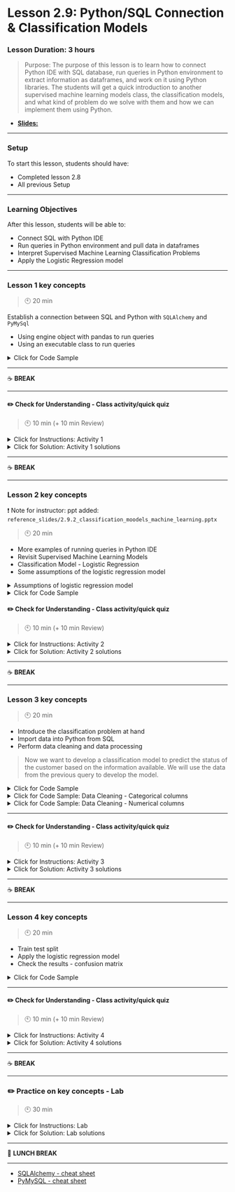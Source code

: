 # Lesson 2.9: Python/SQL Connection & Classification Models

### Lesson Duration: 3 hours

> Purpose: The purpose of this lesson is to learn how to connect Python IDE with SQL database, run queries in Python environment to extract information as dataframes, and work on it using Python libraries. The students will get a quick introduction to another supervised machine learning models class, the classification models, and what kind of problem do we solve with them and how we can implement them using Python.

- [**Slides:**](https://docs.google.com/presentation/d/1J3QaeBBb0gUZPi8scQ1rGRH-4bAMCu6L0aRLfahSjUk/edit?usp=sharing)

---

### Setup

To start this lesson, students should have:

- Completed lesson 2.8
- All previous Setup

---

### Learning Objectives

After this lesson, students will be able to:

- Connect SQL with Python IDE
- Run queries in Python environment and pull data in dataframes
- Interpret Supervised Machine Learning Classification Problems
- Apply the Logistic Regression model

---

### Lesson 1 key concepts

> :clock10: 20 min

Establish a connection between SQL and Python with `SQLAlchemy` and `PyMySql`

- Using engine object with pandas to run queries
- Using an executable class to run queries

<details>
<summary> Click for Code Sample </summary>

```shell
# installing SQLAlchemy and PyMySql (in case it is not installed)

$ pip install sqlalchemy
$ pip install PyMySQL
```

1. **Using Engine Object with pandas**

```python
import pymysql
from sqlalchemy import create_engine
import pandas as pd
import getpass  # To get the password without showing the input
password = getpass.getpass()
```

> Note that when you use _SQLAlchemy_ and establish the connection, you do not even need to be logged in Sequel Pro or MySQL Workbench.

- This is the general syntax **`'dialect+driver://username:password@host:port/database'`** to create the connection string:

```python
connection_string = 'mysql+pymysql://root:' + password + '@localhost/bank'
engine = create_engine(connection_string)
data = pd.read_sql_query('SELECT * FROM loan', engine)
data.head()
```

:exclamation: Note for instructor: It is important to note that running queries with the Pandas library works well when it comes to getting data from the database as a dataframe in Python IDE. However, if we want to run other queries, for example: DDL, DCL, and TCL, it is advisable to use Executable class. It has `execute()` function that compiles and executes the queries. We will take a look at them now.

2. **Using engine object with executable class**

```python
result = engine.execute('SELECT * FROM loan')
for row in result:
    print(row)

rows = [row for row in result]
pd.DataFrame(rows)
```

```python
# Running other queries in SQL

engine.execute("DROP DATABASE IF EXISTS BootCamps")
engine.execute("CREATE DATABASE IF NOT EXISTS BootCamps")
engine.execute("USE BootCamps")
```

```python
query = 'select order_id as "OrderID", account_id as "AccountID", bank_to as "DestinationBank", amount  as "Amount" \
from bank.order \
where k_symbol = "SIPO" \
limit 100'
data = pd.read_sql_query(query, engine)
data.head()
```

</details>

---

:coffee: **BREAK**

---

#### :pencil2: Check for Understanding - Class activity/quick quiz

> :clock10: 10 min (+ 10 min Review)

<details>
  <summary> Click for Instructions: Activity 1 </summary>

- Link to [activity 1](https://github.com/ironhack-edu/data_2.09_activities/blob/master/2.09_activity_1.md).

</details>

<details>
  <summary> Click for Solution: Activity 1 solutions </summary>

- Link to [activity 1 solution](https://gist.github.com/ironhack-edu/ddcab65f8fb2e33e59710b0d1ad4bfbd).

</details>

---

:coffee: **BREAK**

---

### Lesson 2 key concepts

:exclamation: Note for instructor: ppt added: `reference_slides/2.9.2_classification_moodels_machine_learning.pptx`

> :clock10: 20 min

- More examples of running queries in Python IDE
- Revisit Supervised Machine Learning Models
- Classification Model - Logistic Regression
- Some assumptions of the logistic regression model

<details>
  <summary>Assumptions of logistic regression model </summary>
  
- No free lunch theorem - No model comes without certain assumptions. If the assumptions of the model are not met, it will have adverse effects on the mode. Understanding those assumptions helps us with data cleaning and pre-processing methods.

- Some assumptions that are not required in the logistic regression model (but are important for linear regression):

      - It does not require a linear relationship between the dependent and independent variables.
      - The error terms (residuals) do not need to be normally distributed.
      - It makes no assumption about the distribution of independent variables.
      - Homoscedasticity / Homogeneity of variance is not required (Optional - If the instructor wants to talk more about it).

<details>
  <summary> Homoscedasticity / Homogeneity of variance </summary>

For linear regression, Homoscedasticity is talked about in terms of residuals (errors). If the variance of the residuals is the same around the regression line, then the points are homoscedastic and the assumption is followed. If the variance of the residuals is varying, then the points are heteroscedastic. The residuals can also be checked with the independent variables and should display the same behavior. The figure below shows the concept.

![Homoscedasticity](https://education-team-2020.s3-eu-west-1.amazonaws.com/data-analytics/2.9-homoscedasticity.png)

Implications if the assumption is not met are:

1. With linear regression, the _OLS_ method is used to minimize the residuals/errors. By default, it gives equal weight to all the observations. But if heteroscedasticity is present, the cases with larger disturbance/variance have more pull on the regression line.
2. Heteroscedasticity also means that the residuals are biased which is a problem for other statistical tests (ANOVA, tests for significance) and calculating confidence intervals.

Dealing with heteroscedasticity

1. Instead of _OLS_, weighted least squares can be used.
2. Transformation of the dependent variable using one of the variances stabilizing transformations can be done (square root transformation, logarithmic transformation)

</details>

- Some of the other assumptions of the logistic regression model are mentioned here:

      - Dependent variable structure - For binary logistic regression, the dependent variable should be binary.
      - Observation independence - The observations should be independent of each other ie they should not come from repeated measurements.
      - Absence of multicollinearity - There should be little or no multi-collinearity between the independent variables.
      - The linearity of independent variables and log odds - The independent variables should be linearly dependent on **log odds**.
      - Large sample size - You need a minimum of 10 cases with the least frequent outcome for each independent variable in your model.

</details>

<details>
<summary> Click for Code Sample </summary>

```python
query = '''select * from trans t
left join loan l
on t.account_id = l.account_id
where l.status in ('A', 'B');'''

data = pd.read_sql_query(query, engine)
data.head()
```

</details>

</details>

#### :pencil2: Check for Understanding - Class activity/quick quiz

> :clock10: 10 min (+ 10 min Review)

<details>
  <summary> Click for Instructions: Activity 2 </summary>

- Link to [activity 2](https://github.com/ironhack-edu/data_2.09_activities/blob/master/2.09_activity_2.md).

</details>

<details>
  <summary>Click for Solution: Activity 2 solutions</summary>

- Link to [activity 2 solution](https://gist.github.com/ironhack-edu/96ee79526ac7843eaf5d093ca2383ce0).

</details>

---

:coffee: **BREAK**

---

### Lesson 3 key concepts

> :clock10: 20 min

- Introduce the classification problem at hand
- Import data into Python from SQL
- Perform data cleaning and data processing

> Now we want to develop a classification model to predict the status of the customer based on the information available. We will use the data from the previous query to develop the model.

<details>
  <summary> Click for Code Sample </summary>

```python
# Extracting the data (the same as the previous query)

query = '''select t.type, t.operation, t.amount as t_amount, t.balance, t.k_symbol, l.amount as l_amount, l.duration, l.payments, l.status
from trans t
left join loan l
on t.account_id = l.account_id
where l.status in ('A', 'B');'''

data = pd.read_sql_query(query, engine)
data.head()
```

> :exclamation: Note: `SELECT *` is not the best for extracting data, as you might have noticed. Some columns have the same name. In this case, it would be easier to selectively get the columns that are important and ignore the columns such as ids that are not useful for the model.

```python
# Extracting the data (the previous query modified)

query = '''select t.type, t.operation, t.amount as t_amount, t.balance, t.k_symbol, l.amount as l_amount, l.duration, l.payments, l.status
from trans t
left join loan l
on t.account_id = l.account_id
where l.status in ('A', 'B');'''
data = pd.read_sql_query(query, engine)
data.head()
```

</details>

<details>
  <summary>Click for Code Sample: Data Cleaning -  Categorical columns</summary>

```python
data.shape
data.dtypes

data['duration'] = data['duration'].astype('object') # This will be treated as categorical
data.describe()
data.isna().sum()

## checking all the categorical columns
data['type'].value_counts()

# since we have a lot values for operation which are of type vyber,
# we are not removing that data from type column
data['operation'].value_counts()
def cleanOperation(x):
    x = x.lower()
    if 'vyber' in x:
        return "vyber"
    elif 'prevod' in x:
        return "prevod"
    elif 'vklad' in x:
        return 'vklad'
    else:
        return 'unknown'

data['operation'] = list(map(cleanOperation, data['operation']))
```

```python
data['k_symbol'].value_counts()
data['k_symbol'].value_counts().index
def cleankSymbol(x):
    if x in ['', ' ']:
        return 'unknown'
    else:
        return x

data['k_symbol'] = list(map(cleankSymbol, data['k_symbol']))
data = data[~data['k_symbol'].isin(['POJISTINE', 'SANKC. UROK', 'UVER'])]
```

```python
data['duration'].value_counts().index
def cleanDuration(x):
    if x in [48, 60]:
        return 'other'
    else:
        return str(x)
data['duration'] = list(map(cleanDuration, data['duration']))
data.head()
```

</details>

<details>
  <summary> Click for Code Sample: Data Cleaning -  Numerical columns</summary>

```python
import matplotlib.pyplot as plt
import seaborn as sns
%matplotlib inline
```

```python
# Checking for multicollinearity

corr_matrix=data.corr(method='pearson')  # default
fig, ax = plt.subplots(figsize=(10, 8))
ax = sns.heatmap(corr_matrix, annot=True)
plt.show()
```

> :exclamation: An important note here: with logistic regression, skewness in the independent variable is not a problem as with linear regression. But transformations may help your model to fit better model.

```python
sns.distplot(data['t_amount'])
plt.show()

sns.distplot(data['l_amount'])
plt.show()

sns.distplot(data['balance'])
plt.show()

sns.distplot(data['payments'])
plt.show()
```

```python
from sklearn.preprocessing import Normalizer
# from sklearn.preprocessing import StandardScaler

X = data.select_dtypes(include = np.number)

# Normalizing data
transformer = Normalizer().fit(X)
x_normalized = transformer.transform(X)
x = pd.DataFrame(x_normalized)
```

```python
cat = data.select_dtypes(include = np.object)
cat = cat.drop(['status'], axis=1)
categorical = pd.get_dummies(cat, columns=['type', 'operation', 'k_symbol', 'duration'])
```

</details>

---

#### :pencil2: Check for Understanding - Class activity/quick quiz

> :clock10: 10 min (+ 10 min Review)

<details>
  <summary> Click for Instructions: Activity 3 </summary>

- Link to [activity 3](https://github.com/ironhack-edu/data_2.09_activities/blob/master/2.09_activity_3.md).

</details>

<details>
  <summary>Click for Solution: Activity 3 solutions</summary>

- Link to [activity 3 solution](https://gist.github.com/ironhack-edu/7009ae6cb317c105e00a8250f54d496a).

</details>

---

:coffee: **BREAK**

---

### Lesson 4 key concepts

> :clock10: 20 min

- Train test split
- Apply the logistic regression model
- Check the results - confusion matrix

<details>
<summary> Click for Code Sample </summary>

```python
y = data['status']
X = np.concatenate((x, categorical), axis=1)
```

```python
from sklearn.model_selection import train_test_split
X_train, X_test, y_train, y_test = train_test_split(X, y, test_size=0.4, random_state=100)
```

```python
from sklearn.linear_model import LogisticRegression
classification = LogisticRegression(random_state=0, solver='lbfgs',
                  multi_class='ovr').fit(X_train, y_train)
```

```python
classification.score(X_test, y_test)
predictions = classification.predict(X_test)
classification.score(X_test, y_test)
```

```python
from sklearn.metrics import confusion_matrix
confusion_matrix(y_test, predictions)
```

</details>

---

#### :pencil2: Check for Understanding - Class activity/quick quiz

> :clock10: 10 min (+ 10 min Review)

<details>
  <summary> Click for Instructions: Activity 4 </summary>

- Link to [activity 4](https://github.com/ironhack-edu/data_2.09_activities/blob/master/2.09_activity_4.md).

</details>

<details>
  <summary>Click for Solution: Activity 4 solutions</summary>

- Link to [activity 4 solution](https://gist.github.com/ironhack-edu/354c16b61a0bc57e3c6bfabea171bdaa).

</details>

---

:coffee: **BREAK**

---

### :pencil2: Practice on key concepts - Lab

> :clock10: 30 min

<details>
  <summary> Click for Instructions: Lab </summary>

- Link to the lab: [https://github.com/ironhack-labs/lab-sql-9](https://github.com/ironhack-labs/lab-sql-9)

</details>

<details>
  <summary>Click for Solution: Lab solutions</summary>

- Link to the [lab solution](https://gist.github.com/ironhack-edu/96c771a5d16b9861cf3f1d47b99163e4).

</details>

---

:sandwich: **LUNCH BREAK**

---

- [SQLAlchemy - cheat sheet](https://www.pythonsheets.com/notes/python-sqlalchemy.html)
- [PyMySQL - cheat sheet](http://www.nonbleedingedge.com/cheatsheets/pymysql.html)
